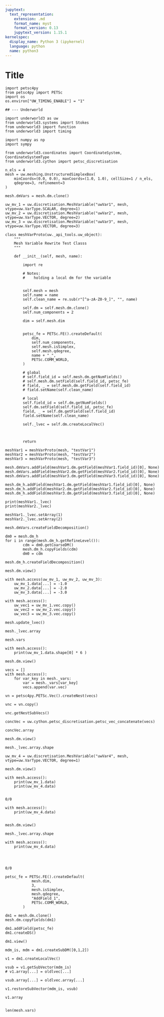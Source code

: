 ```yaml
---
jupytext:
  text_representation:
    extension: .md
    format_name: myst
    format_version: 0.13
    jupytext_version: 1.15.1
kernelspec:
  display_name: Python 3 (ipykernel)
  language: python
  name: python3
---
```


# Title

```{code-cell} ipython3
import petsc4py
from petsc4py import PETSc
import os
os.environ["UW_TIMING_ENABLE"] = "1"

## --- Underworld

import underworld3 as uw
from underworld3.systems import Stokes
from underworld3 import function
from underworld3 import timing

import numpy as np
import sympy

from underworld3.coordinates import CoordinateSystem, CoordinateSystemType
from underworld3.cython import petsc_discretisation
```

```{code-cell} ipython3
n_els = 4
mesh = uw.meshing.UnstructuredSimplexBox(
    minCoords=(0.0, 0.0), maxCoords=(1.0, 1.0), cellSize=1 / n_els, 
    qdegree=3, refinement=3
)

mesh.dmVars = mesh.dm.clone()
```

```{code-cell} ipython3
uw_mv_1 = uw.discretisation.MeshVariable("uwVar1", mesh, vtype=uw.VarType.SCALAR, degree=1)
uw_mv_2 = uw.discretisation.MeshVariable("uwVar2", mesh, vtype=uw.VarType.VECTOR, degree=2)
uw_mv_3 = uw.discretisation.MeshVariable("uwVar3", mesh, vtype=uw.VarType.VECTOR, degree=3)
```

```{code-cell} ipython3
class meshVarProto(uw._api_tools.uw_object):
    """
    Mesh Variable Rewrite Test Classs
    """

    def __init__(self, mesh, name):

        import re

        # Notes:
        #    holding a local dm for the variable


        self.mesh = mesh
        self.name = name
        self.clean_name = re.sub(r"[^a-zA-Z0-9_]", "", name)

        self.dm = self.mesh.dm.clone()
        self.num_components = 2

        dim = self.mesh.dim

        
        petsc_fe = PETSc.FE().createDefault(
            dim,
            self.num_components,
            self.mesh.isSimplex,
            self.mesh.qdegree,
            name + "_",
            PETSc.COMM_WORLD,
        )

        # global
        # self.field_id = self.mesh.dm.getNumFields()
        # self.mesh.dm.setField(self.field_id, petsc_fe)
        # field, _ = self.mesh.dm.getField(self.field_id)
        # field.setName(self.clean_name)

        # local
        self.field_id = self.dm.getNumFields()
        self.dm.setField(self.field_id, petsc_fe)
        field, _ = self.dm.getField(self.field_id)
        field.setName(self.clean_name)

        self._lvec = self.dm.createLocalVec()
        
        

        return
```

```{code-cell} ipython3
meshVar1 = meshVarProto(mesh, "testVar1")
meshVar2 = meshVarProto(mesh, "testVar2")
meshVar3 = meshVarProto(mesh, "testVar3")
```

```{code-cell} ipython3
mesh.dmVars.addField(meshVar1.dm.getField(meshVar1.field_id)[0], None)
mesh.dmVars.addField(meshVar2.dm.getField(meshVar2.field_id)[0], None)
mesh.dmVars.addField(meshVar3.dm.getField(meshVar3.field_id)[0], None)

mesh.dm_h.addField(meshVar1.dm.getField(meshVar1.field_id)[0], None)
mesh.dm_h.addField(meshVar2.dm.getField(meshVar2.field_id)[0], None)
mesh.dm_h.addField(meshVar3.dm.getField(meshVar3.field_id)[0], None)
```

```{code-cell} ipython3
print(meshVar1._lvec)
print(meshVar2._lvec)
```

```{code-cell} ipython3
meshVar1._lvec.setArray(1)
meshVar2._lvec.setArray(2)
```

```{code-cell} ipython3
mesh.dmVars.createFieldDecomposition()
```

```{code-cell} ipython3
dm0 = mesh.dm_h
for i in range(mesh.dm_h.getRefineLevel()):
        cdm = dm0.getCoarseDM()
        mesh.dm_h.copyFields(cdm)
        dm0 = cdm
```

```{code-cell} ipython3
mesh.dm_h.createFieldDecomposition()
```

```{code-cell} ipython3
mesh.dm.view()
```

```{code-cell} ipython3
with mesh.access(uw_mv_1, uw_mv_2, uw_mv_3):
    uw_mv_1.data[...] = -1.0
    uw_mv_2.data[...] = -2.0
    uw_mv_3.data[...] = -3.0
```

```{code-cell} ipython3
with mesh.access():
    uw_vec1 = uw_mv_1.vec.copy()    
    uw_vec2 = uw_mv_2.vec.copy()    
    uw_vec3 = uw_mv_3.vec.copy()
```

```{code-cell} ipython3
mesh.update_lvec()
```

```{code-cell} ipython3
mesh._lvec.array
```

```{code-cell} ipython3
mesh.vars
```

```{code-cell} ipython3
with mesh.access():
    print(uw_mv_1.data.shape[0] * 6 )
```

```{code-cell} ipython3
mesh.dm.view()
```

```{code-cell} ipython3
vecs = []
with mesh.access():
    for var_key in mesh._vars:
        var = mesh._vars[var_key]
        vecs.append(var.vec)

vn = petsc4py.PETSc.Vec().createNest(vecs)
```

```{code-cell} ipython3
vnc = vn.copy()
```

```{code-cell} ipython3
vnc.getNestSubVecs()
```

```{code-cell} ipython3
concVec = uw.cython.petsc_discretisation.petsc_vec_concatenate(vecs)
```

```{code-cell} ipython3
concVec.array
```

```{code-cell} ipython3
mesh.dm.view()
```

```{code-cell} ipython3
mesh._lvec.array.shape
```

```{code-cell} ipython3
uw_mv_4 = uw.discretisation.MeshVariable("uwVar4", mesh, vtype=uw.VarType.VECTOR, degree=1)
```

```{code-cell} ipython3
mesh.dm.view()
```

```{code-cell} ipython3
with mesh.access():
    print(uw_mv_1.data)
    print(uw_mv_4.data)
```

```{code-cell} ipython3

```

```{code-cell} ipython3
0/0
```

```{code-cell} ipython3
with mesh.access():
    print(uw_mv_4.data)
```

```{code-cell} ipython3

```

```{code-cell} ipython3
mesh.dm.view()
```

```{code-cell} ipython3
mesh._lvec.array.shape
```

```{code-cell} ipython3
with mesh.access():
    print(uw_mv_4.data)
```

```{code-cell} ipython3

```

```{code-cell} ipython3

```

```{code-cell} ipython3

```

```{code-cell} ipython3
0/0
```

```{code-cell} ipython3
petsc_fe = PETSc.FE().createDefault(
            mesh.dim,
            3,
            mesh.isSimplex,
            mesh.qdegree,
            "AddField_1",
            PETSc.COMM_WORLD,
        )
```

```{code-cell} ipython3
dm1 = mesh.dm.clone()
mesh.dm.copyFields(dm1)
```

```{code-cell} ipython3
dm1.addField(petsc_fe)
dm1.createDS()
```

```{code-cell} ipython3
dm1.view()
```

```{code-cell} ipython3
mdm_is, mdm = dm1.createSubDM([0,1,2])
```

```{code-cell} ipython3
v1 = dm1.createLocalVec()
```

```{code-cell} ipython3
vsub = v1.getSubVector(mdm_is)
# v1.array[...] = oldlvec[...]
```

```{code-cell} ipython3
vsub.array[...] = oldlvec.array[...]
```

```{code-cell} ipython3
v1.restoreSubVector(mdm_is, vsub)
```

```{code-cell} ipython3
v1.array
```

```{code-cell} ipython3

len(mesh.vars)
```

```{code-cell} ipython3

```

```{code-cell} ipython3

```

```{code-cell} ipython3

```
